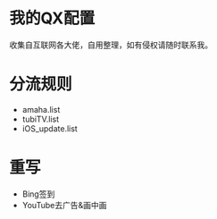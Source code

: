 # 我的QX配置
收集自互联网各大佬，自用整理，如有侵权请随时联系我。

# 分流规则
- amaha.list
- tubiTV.list
- iOS_update.list

# 重写
- Bing签到
- YouTube去广告&画中画


